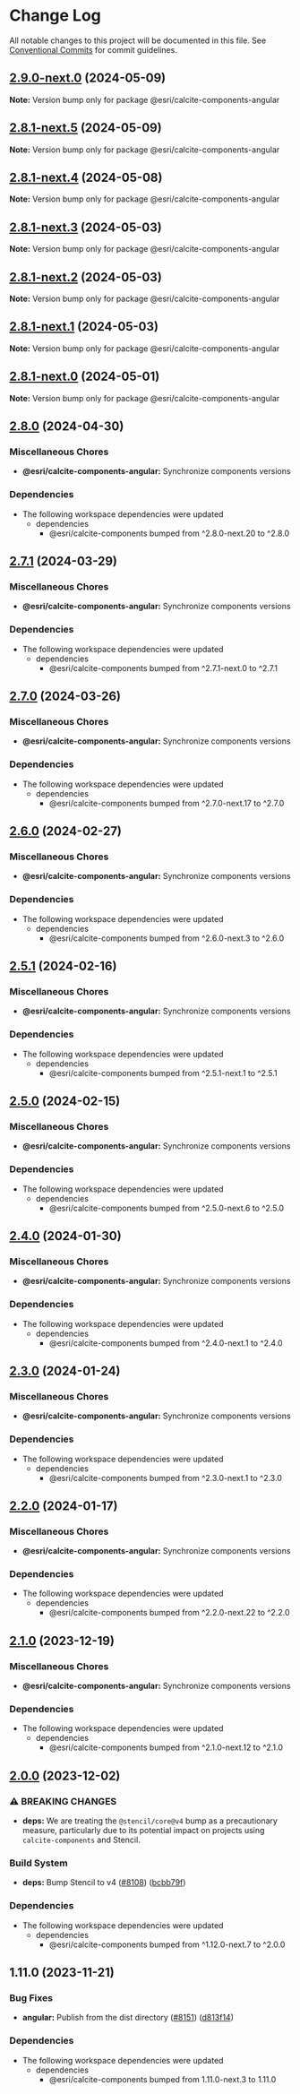 # Change Log

All notable changes to this project will be documented in this file.
See [Conventional Commits](https://conventionalcommits.org) for commit guidelines.

## [2.9.0-next.0](https://github.com/Esri/calcite-design-system/compare/@esri/calcite-components-angular@2.8.1-next.5...@esri/calcite-components-angular@2.9.0-next.0) (2024-05-09)

**Note:** Version bump only for package @esri/calcite-components-angular

## [2.8.1-next.5](https://github.com/Esri/calcite-design-system/compare/@esri/calcite-components-angular@2.8.1-next.4...@esri/calcite-components-angular@2.8.1-next.5) (2024-05-09)

**Note:** Version bump only for package @esri/calcite-components-angular

## [2.8.1-next.4](https://github.com/Esri/calcite-design-system/compare/@esri/calcite-components-angular@2.8.1-next.3...@esri/calcite-components-angular@2.8.1-next.4) (2024-05-08)

**Note:** Version bump only for package @esri/calcite-components-angular

## [2.8.1-next.3](https://github.com/Esri/calcite-design-system/compare/@esri/calcite-components-angular@2.8.1-next.2...@esri/calcite-components-angular@2.8.1-next.3) (2024-05-03)

**Note:** Version bump only for package @esri/calcite-components-angular

## [2.8.1-next.2](https://github.com/Esri/calcite-design-system/compare/@esri/calcite-components-angular@2.8.1-next.1...@esri/calcite-components-angular@2.8.1-next.2) (2024-05-03)

**Note:** Version bump only for package @esri/calcite-components-angular

## [2.8.1-next.1](https://github.com/Esri/calcite-design-system/compare/@esri/calcite-components-angular@2.8.1-next.0...@esri/calcite-components-angular@2.8.1-next.1) (2024-05-03)

**Note:** Version bump only for package @esri/calcite-components-angular

## [2.8.1-next.0](https://github.com/Esri/calcite-design-system/compare/@esri/calcite-components-angular@2.8.0...@esri/calcite-components-angular@2.8.1-next.0) (2024-05-01)

**Note:** Version bump only for package @esri/calcite-components-angular

## [2.8.0](https://github.com/Esri/calcite-design-system/compare/@esri/calcite-components-angular@2.7.1...@esri/calcite-components-angular@2.8.0) (2024-04-30)

### Miscellaneous Chores

- **@esri/calcite-components-angular:** Synchronize components versions

### Dependencies

- The following workspace dependencies were updated
  - dependencies
    - @esri/calcite-components bumped from ^2.8.0-next.20 to ^2.8.0

## [2.7.1](https://github.com/Esri/calcite-design-system/compare/@esri/calcite-components-angular@2.7.0...@esri/calcite-components-angular@2.7.1) (2024-03-29)

### Miscellaneous Chores

- **@esri/calcite-components-angular:** Synchronize components versions

### Dependencies

- The following workspace dependencies were updated
  - dependencies
    - @esri/calcite-components bumped from ^2.7.1-next.0 to ^2.7.1

## [2.7.0](https://github.com/Esri/calcite-design-system/compare/@esri/calcite-components-angular@2.6.0...@esri/calcite-components-angular@2.7.0) (2024-03-26)

### Miscellaneous Chores

- **@esri/calcite-components-angular:** Synchronize components versions

### Dependencies

- The following workspace dependencies were updated
  - dependencies
    - @esri/calcite-components bumped from ^2.7.0-next.17 to ^2.7.0

## [2.6.0](https://github.com/Esri/calcite-design-system/compare/@esri/calcite-components-angular@2.5.1...@esri/calcite-components-angular@2.6.0) (2024-02-27)

### Miscellaneous Chores

- **@esri/calcite-components-angular:** Synchronize components versions

### Dependencies

- The following workspace dependencies were updated
  - dependencies
    - @esri/calcite-components bumped from ^2.6.0-next.3 to ^2.6.0

## [2.5.1](https://github.com/Esri/calcite-design-system/compare/@esri/calcite-components-angular@2.5.0...@esri/calcite-components-angular@2.5.1) (2024-02-16)

### Miscellaneous Chores

- **@esri/calcite-components-angular:** Synchronize components versions

### Dependencies

- The following workspace dependencies were updated
  - dependencies
    - @esri/calcite-components bumped from ^2.5.1-next.1 to ^2.5.1

## [2.5.0](https://github.com/Esri/calcite-design-system/compare/@esri/calcite-components-angular@2.4.0...@esri/calcite-components-angular@2.5.0) (2024-02-15)

### Miscellaneous Chores

- **@esri/calcite-components-angular:** Synchronize components versions

### Dependencies

- The following workspace dependencies were updated
  - dependencies
    - @esri/calcite-components bumped from ^2.5.0-next.6 to ^2.5.0

## [2.4.0](https://github.com/Esri/calcite-design-system/compare/@esri/calcite-components-angular@2.3.0...@esri/calcite-components-angular@2.4.0) (2024-01-30)

### Miscellaneous Chores

- **@esri/calcite-components-angular:** Synchronize components versions

### Dependencies

- The following workspace dependencies were updated
  - dependencies
    - @esri/calcite-components bumped from ^2.4.0-next.1 to ^2.4.0

## [2.3.0](https://github.com/Esri/calcite-design-system/compare/@esri/calcite-components-angular@2.2.0...@esri/calcite-components-angular@2.3.0) (2024-01-24)

### Miscellaneous Chores

- **@esri/calcite-components-angular:** Synchronize components versions

### Dependencies

- The following workspace dependencies were updated
  - dependencies
    - @esri/calcite-components bumped from ^2.3.0-next.1 to ^2.3.0

## [2.2.0](https://github.com/Esri/calcite-design-system/compare/@esri/calcite-components-angular@2.1.0...@esri/calcite-components-angular@2.2.0) (2024-01-17)

### Miscellaneous Chores

- **@esri/calcite-components-angular:** Synchronize components versions

### Dependencies

- The following workspace dependencies were updated
  - dependencies
    - @esri/calcite-components bumped from ^2.2.0-next.22 to ^2.2.0

## [2.1.0](https://github.com/Esri/calcite-design-system/compare/@esri/calcite-components-angular@2.0.0...@esri/calcite-components-angular@2.1.0) (2023-12-19)

### Miscellaneous Chores

- **@esri/calcite-components-angular:** Synchronize components versions

### Dependencies

- The following workspace dependencies were updated
  - dependencies
    - @esri/calcite-components bumped from ^2.1.0-next.12 to ^2.1.0

## [2.0.0](https://github.com/Esri/calcite-design-system/compare/@esri/calcite-components-angular@1.11.0...@esri/calcite-components-angular@2.0.0) (2023-12-02)

### ⚠ BREAKING CHANGES

- **deps:** We are treating the `@stencil/core@v4` bump as a precautionary measure, particularly due to its potential impact on projects using `calcite-components` and Stencil.

### Build System

- **deps:** Bump Stencil to v4 ([#8108](https://github.com/Esri/calcite-design-system/issues/8108)) ([bcbb79f](https://github.com/Esri/calcite-design-system/commit/bcbb79f8c925d505bb4ee5e6a54861c5f6bb88b9))

### Dependencies

- The following workspace dependencies were updated
  - dependencies
    - @esri/calcite-components bumped from ^1.12.0-next.7 to ^2.0.0

## 1.11.0 (2023-11-21)

### Bug Fixes

- **angular:** Publish from the dist directory ([#8151](https://github.com/Esri/calcite-design-system/issues/8151)) ([d813f14](https://github.com/Esri/calcite-design-system/commit/d813f14c3c2fc7b765ccf27166f31201d91f2ac5))

### Dependencies

- The following workspace dependencies were updated
  - dependencies
    - @esri/calcite-components bumped from 1.11.0-next.3 to 1.11.0
